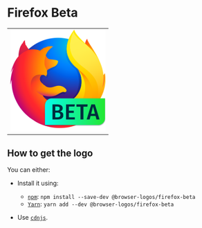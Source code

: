 Firefox Beta
============

<table>
    <tr height=230>
        <td>
            <a href="https://github.com/alrra/browser-logos/tree/ca3486647605b5113df9fd9e8e6a9127db9b4e73/src/firefox-beta">
                <img width=220 src="https://raw.githubusercontent.com/alrra/browser-logos/ca3486647605b5113df9fd9e8e6a9127db9b4e73/src/firefox-beta/firefox-beta.svg?sanitize=true" alt="Firefox Beta browser logo">
            </a>
        </td>
    </tr>
</table>

How to get the logo
-------------------

You can either:

* Install it using:

  * [`npm`][npm]: `npm install --save-dev @browser-logos/firefox-beta`
  * [`Yarn`][yarn]: `yarn add --dev @browser-logos/firefox-beta`

* Use [`cdnjs`][cdnjs].

<!-- Link labels: -->

[cdnjs]: https://cdnjs.com/libraries/browser-logos
[npm]: https://www.npmjs.com/
[yarn]: https://yarnpkg.com/
